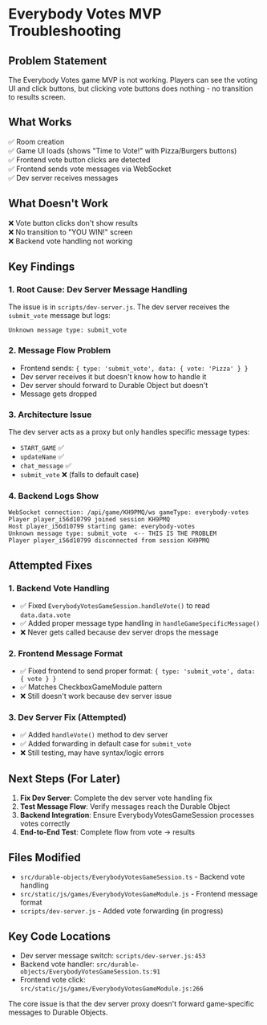 # Everybody Votes MVP Troubleshooting

## Problem Statement
The Everybody Votes game MVP is not working. Players can see the voting UI and click buttons, but clicking vote buttons does nothing - no transition to results screen.

## What Works
✅ Room creation  
✅ Game UI loads (shows "Time to Vote!" with Pizza/Burgers buttons)  
✅ Frontend vote button clicks are detected  
✅ Frontend sends vote messages via WebSocket  
✅ Dev server receives messages  

## What Doesn't Work
❌ Vote button clicks don't show results  
❌ No transition to "YOU WIN!" screen  
❌ Backend vote handling not working  

## Key Findings

### 1. Root Cause: Dev Server Message Handling
The issue is in `scripts/dev-server.js`. The dev server receives the `submit_vote` message but logs:
```
Unknown message type: submit_vote
```

### 2. Message Flow Problem
- Frontend sends: `{ type: 'submit_vote', data: { vote: 'Pizza' } }`
- Dev server receives it but doesn't know how to handle it
- Dev server should forward to Durable Object but doesn't
- Message gets dropped

### 3. Architecture Issue
The dev server acts as a proxy but only handles specific message types:
- `START_GAME` ✅
- `updateName` ✅  
- `chat_message` ✅
- `submit_vote` ❌ (falls to default case)

### 4. Backend Logs Show
```
WebSocket connection: /api/game/KH9PMQ/ws gameType: everybody-votes
Player player_i56d10799 joined session KH9PMQ
Host player_i56d10799 starting game: everybody-votes
Unknown message type: submit_vote  <-- THIS IS THE PROBLEM
Player player_i56d10799 disconnected from session KH9PMQ
```

## Attempted Fixes

### 1. Backend Vote Handling
- ✅ Fixed `EverybodyVotesGameSession.handleVote()` to read `data.data.vote`
- ✅ Added proper message type handling in `handleGameSpecificMessage()`
- ❌ Never gets called because dev server drops the message

### 2. Frontend Message Format
- ✅ Fixed frontend to send proper format: `{ type: 'submit_vote', data: { vote } }`
- ✅ Matches CheckboxGameModule pattern
- ❌ Still doesn't work because dev server issue

### 3. Dev Server Fix (Attempted)
- ✅ Added `handleVote()` method to dev server
- ✅ Added forwarding in default case for `submit_vote`
- ❌ Still testing, may have syntax/logic errors

## Next Steps (For Later)

1. **Fix Dev Server**: Complete the dev server vote handling fix
2. **Test Message Flow**: Verify messages reach the Durable Object
3. **Backend Integration**: Ensure EverybodyVotesGameSession processes votes correctly
4. **End-to-End Test**: Complete flow from vote → results

## Files Modified
- `src/durable-objects/EverybodyVotesGameSession.ts` - Backend vote handling
- `src/static/js/games/EverybodyVotesGameModule.js` - Frontend message format
- `scripts/dev-server.js` - Added vote forwarding (in progress)

## Key Code Locations
- Dev server message switch: `scripts/dev-server.js:453`
- Backend vote handler: `src/durable-objects/EverybodyVotesGameSession.ts:91`
- Frontend vote click: `src/static/js/games/EverybodyVotesGameModule.js:266`

The core issue is that the dev server proxy doesn't forward game-specific messages to Durable Objects.